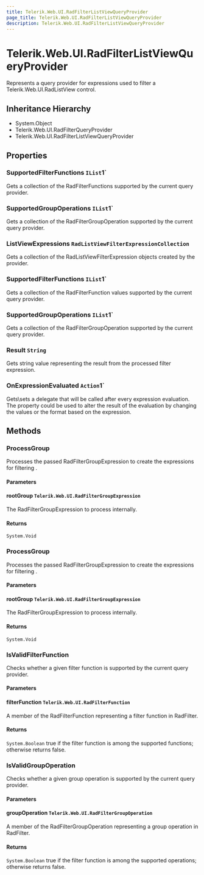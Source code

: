 ```yaml
---
title: Telerik.Web.UI.RadFilterListViewQueryProvider
page_title: Telerik.Web.UI.RadFilterListViewQueryProvider
description: Telerik.Web.UI.RadFilterListViewQueryProvider
---
```


# Telerik.Web.UI.RadFilterListViewQueryProvider

Represents a query provider for expressions used to filter a Telerik.Web.UI.RadListView control.

## Inheritance Hierarchy

* System.Object
* Telerik.Web.UI.RadFilterQueryProvider
* Telerik.Web.UI.RadFilterListViewQueryProvider

## Properties

###  SupportedFilterFunctions `IList`1`

Gets a collection of the RadFilterFunctions supported by the current query provider.

###  SupportedGroupOperations `IList`1`

Gets a collection of the RadFilterGroupOperation supported by the current query provider.

###  ListViewExpressions `RadListViewFilterExpressionCollection`

Gets a collection of the RadListViewFilterExpression objects created by the provider.

###  SupportedFilterFunctions `IList`1`

Gets a collection of the RadFilterFunction values supported by the current query provider.

###  SupportedGroupOperations `IList`1`

Gets a collection of the RadFilterGroupOperation supported by the current query provider.

###  Result `String`

Gets string value representing the result from the processed filter expression.

###  OnExpressionEvaluated `Action`1`

Gets\sets a delegate that will be called after every expression evaluation.
            The property could be used to alter the result of the evaluation by changing
            the values or the format based on the expression.

## Methods

###  ProcessGroup

Processes the passed RadFilterGroupExpression to create the expressions for
            filtering .

#### Parameters

#### rootGroup `Telerik.Web.UI.RadFilterGroupExpression`

The RadFilterGroupExpression to process internally.

#### Returns

`System.Void` 

###  ProcessGroup

Processes the passed RadFilterGroupExpression to create the expressions for
            filtering .

#### Parameters

#### rootGroup `Telerik.Web.UI.RadFilterGroupExpression`

The RadFilterGroupExpression to process internally.

#### Returns

`System.Void` 

###  IsValidFilterFunction

Checks whether a given filter function is supported by the current query provider.

#### Parameters

#### filterFunction `Telerik.Web.UI.RadFilterFunction`

A member of the RadFilterFunction representing a filter function
            in RadFilter.

#### Returns

`System.Boolean` true if the filter function is among the supported functions; otherwise returns false.

###  IsValidGroupOperation

Checks whether a given group operation is supported by the current query provider.

#### Parameters

#### groupOperation `Telerik.Web.UI.RadFilterGroupOperation`

A member of the RadFilterGroupOperation representing a group operation
            in RadFilter.

#### Returns

`System.Boolean` true if the filter function is among the supported operations; otherwise returns false.


